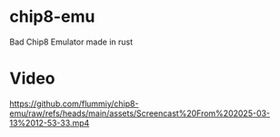 # chip8-emu
Bad Chip8 Emulator made in rust

# Video
https://github.com/flummiy/chip8-emu/raw/refs/heads/main/assets/Screencast%20From%202025-03-13%2012-53-33.mp4
